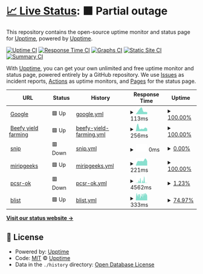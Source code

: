 # [📈 Live Status](https://upptime.github.io/upptime): <!--live status--> **🟧 Partial outage**

This repository contains the open-source uptime monitor and status page for [Upptime](https://upptime.js.org), powered by [Upptime](https://github.com/upptime/upptime).

[![Uptime CI](https://github.com/geeks121/upkan/workflows/Uptime%20CI/badge.svg)](https://github.com/geeks121/upkan/actions?query=workflow%3A%22Uptime+CI%22)
[![Response Time CI](https://github.com/geeks121/upkan/workflows/Response%20Time%20CI/badge.svg)](https://github.com/geeks121/upkan/actions?query=workflow%3A%22Response+Time+CI%22)
[![Graphs CI](https://github.com/geeks121/upkan/workflows/Graphs%20CI/badge.svg)](https://github.com/geeks121/upkan/actions?query=workflow%3A%22Graphs+CI%22)
[![Static Site CI](https://github.com/geeks121/upkan/workflows/Static%20Site%20CI/badge.svg)](https://github.com/geeks121/upkan/actions?query=workflow%3A%22Static+Site+CI%22)
[![Summary CI](https://github.com/geeks121/upkan/workflows/Summary%20CI/badge.svg)](https://github.com/geeks121/upkan/actions?query=workflow%3A%22Summary+CI%22)

With [Upptime](https://upptime.js.org), you can get your own unlimited and free uptime monitor and status page, powered entirely by a GitHub repository. We use [Issues](https://github.com/upptime/upptime/issues) as incident reports, [Actions](https://github.com/geeks121/upkan/actions) as uptime monitors, and [Pages](https://upptime.github.io/upptime) for the status page.

<!--start: status pages-->
<!-- This summary is generated by Upptime (https://github.com/upptime/upptime) -->
<!-- Do not edit this manually, your changes will be overwritten -->
<!-- prettier-ignore -->
| URL | Status | History | Response Time | Uptime |
| --- | ------ | ------- | ------------- | ------ |
| <img alt="" src="https://favicons.githubusercontent.com/www.google.com" height="13"> [Google](https://www.google.com) | 🟩 Up | [google.yml](https://github.com/geeks121/upkan/commits/HEAD/history/google.yml) | <details><summary><img alt="Response time graph" src="./graphs/google/response-time-week.png" height="20"> 113ms</summary><br><a href="https://geeks121.github.io/upkan/history/google"><img alt="Response time 109" src="https://img.shields.io/endpoint?url=https%3A%2F%2Fraw.githubusercontent.com%2Fgeeks121%2Fupkan%2FHEAD%2Fapi%2Fgoogle%2Fresponse-time.json"></a><br><a href="https://geeks121.github.io/upkan/history/google"><img alt="24-hour response time 63" src="https://img.shields.io/endpoint?url=https%3A%2F%2Fraw.githubusercontent.com%2Fgeeks121%2Fupkan%2FHEAD%2Fapi%2Fgoogle%2Fresponse-time-day.json"></a><br><a href="https://geeks121.github.io/upkan/history/google"><img alt="7-day response time 113" src="https://img.shields.io/endpoint?url=https%3A%2F%2Fraw.githubusercontent.com%2Fgeeks121%2Fupkan%2FHEAD%2Fapi%2Fgoogle%2Fresponse-time-week.json"></a><br><a href="https://geeks121.github.io/upkan/history/google"><img alt="30-day response time 108" src="https://img.shields.io/endpoint?url=https%3A%2F%2Fraw.githubusercontent.com%2Fgeeks121%2Fupkan%2FHEAD%2Fapi%2Fgoogle%2Fresponse-time-month.json"></a><br><a href="https://geeks121.github.io/upkan/history/google"><img alt="1-year response time 109" src="https://img.shields.io/endpoint?url=https%3A%2F%2Fraw.githubusercontent.com%2Fgeeks121%2Fupkan%2FHEAD%2Fapi%2Fgoogle%2Fresponse-time-year.json"></a></details> | <details><summary><a href="https://geeks121.github.io/upkan/history/google">100.00%</a></summary><a href="https://geeks121.github.io/upkan/history/google"><img alt="All-time uptime 100.00%" src="https://img.shields.io/endpoint?url=https%3A%2F%2Fraw.githubusercontent.com%2Fgeeks121%2Fupkan%2FHEAD%2Fapi%2Fgoogle%2Fuptime.json"></a><br><a href="https://geeks121.github.io/upkan/history/google"><img alt="24-hour uptime 100.00%" src="https://img.shields.io/endpoint?url=https%3A%2F%2Fraw.githubusercontent.com%2Fgeeks121%2Fupkan%2FHEAD%2Fapi%2Fgoogle%2Fuptime-day.json"></a><br><a href="https://geeks121.github.io/upkan/history/google"><img alt="7-day uptime 100.00%" src="https://img.shields.io/endpoint?url=https%3A%2F%2Fraw.githubusercontent.com%2Fgeeks121%2Fupkan%2FHEAD%2Fapi%2Fgoogle%2Fuptime-week.json"></a><br><a href="https://geeks121.github.io/upkan/history/google"><img alt="30-day uptime 100.00%" src="https://img.shields.io/endpoint?url=https%3A%2F%2Fraw.githubusercontent.com%2Fgeeks121%2Fupkan%2FHEAD%2Fapi%2Fgoogle%2Fuptime-month.json"></a><br><a href="https://geeks121.github.io/upkan/history/google"><img alt="1-year uptime 100.00%" src="https://img.shields.io/endpoint?url=https%3A%2F%2Fraw.githubusercontent.com%2Fgeeks121%2Fupkan%2FHEAD%2Fapi%2Fgoogle%2Fuptime-year.json"></a></details>
| <img alt="" src="https://favicons.githubusercontent.com/beefy.finance" height="13"> [Beefy yield farming](https://beefy.finance) | 🟩 Up | [beefy-yield-farming.yml](https://github.com/geeks121/upkan/commits/HEAD/history/beefy-yield-farming.yml) | <details><summary><img alt="Response time graph" src="./graphs/beefy-yield-farming/response-time-week.png" height="20"> 256ms</summary><br><a href="https://geeks121.github.io/upkan/history/beefy-yield-farming"><img alt="Response time 198" src="https://img.shields.io/endpoint?url=https%3A%2F%2Fraw.githubusercontent.com%2Fgeeks121%2Fupkan%2FHEAD%2Fapi%2Fbeefy-yield-farming%2Fresponse-time.json"></a><br><a href="https://geeks121.github.io/upkan/history/beefy-yield-farming"><img alt="24-hour response time 188" src="https://img.shields.io/endpoint?url=https%3A%2F%2Fraw.githubusercontent.com%2Fgeeks121%2Fupkan%2FHEAD%2Fapi%2Fbeefy-yield-farming%2Fresponse-time-day.json"></a><br><a href="https://geeks121.github.io/upkan/history/beefy-yield-farming"><img alt="7-day response time 256" src="https://img.shields.io/endpoint?url=https%3A%2F%2Fraw.githubusercontent.com%2Fgeeks121%2Fupkan%2FHEAD%2Fapi%2Fbeefy-yield-farming%2Fresponse-time-week.json"></a><br><a href="https://geeks121.github.io/upkan/history/beefy-yield-farming"><img alt="30-day response time 193" src="https://img.shields.io/endpoint?url=https%3A%2F%2Fraw.githubusercontent.com%2Fgeeks121%2Fupkan%2FHEAD%2Fapi%2Fbeefy-yield-farming%2Fresponse-time-month.json"></a><br><a href="https://geeks121.github.io/upkan/history/beefy-yield-farming"><img alt="1-year response time 198" src="https://img.shields.io/endpoint?url=https%3A%2F%2Fraw.githubusercontent.com%2Fgeeks121%2Fupkan%2FHEAD%2Fapi%2Fbeefy-yield-farming%2Fresponse-time-year.json"></a></details> | <details><summary><a href="https://geeks121.github.io/upkan/history/beefy-yield-farming">100.00%</a></summary><a href="https://geeks121.github.io/upkan/history/beefy-yield-farming"><img alt="All-time uptime 99.97%" src="https://img.shields.io/endpoint?url=https%3A%2F%2Fraw.githubusercontent.com%2Fgeeks121%2Fupkan%2FHEAD%2Fapi%2Fbeefy-yield-farming%2Fuptime.json"></a><br><a href="https://geeks121.github.io/upkan/history/beefy-yield-farming"><img alt="24-hour uptime 100.00%" src="https://img.shields.io/endpoint?url=https%3A%2F%2Fraw.githubusercontent.com%2Fgeeks121%2Fupkan%2FHEAD%2Fapi%2Fbeefy-yield-farming%2Fuptime-day.json"></a><br><a href="https://geeks121.github.io/upkan/history/beefy-yield-farming"><img alt="7-day uptime 100.00%" src="https://img.shields.io/endpoint?url=https%3A%2F%2Fraw.githubusercontent.com%2Fgeeks121%2Fupkan%2FHEAD%2Fapi%2Fbeefy-yield-farming%2Fuptime-week.json"></a><br><a href="https://geeks121.github.io/upkan/history/beefy-yield-farming"><img alt="30-day uptime 99.96%" src="https://img.shields.io/endpoint?url=https%3A%2F%2Fraw.githubusercontent.com%2Fgeeks121%2Fupkan%2FHEAD%2Fapi%2Fbeefy-yield-farming%2Fuptime-month.json"></a><br><a href="https://geeks121.github.io/upkan/history/beefy-yield-farming"><img alt="1-year uptime 99.97%" src="https://img.shields.io/endpoint?url=https%3A%2F%2Fraw.githubusercontent.com%2Fgeeks121%2Fupkan%2FHEAD%2Fapi%2Fbeefy-yield-farming%2Fuptime-year.json"></a></details>
| <img alt="" src="https://favicons.githubusercontent.com/snip.geeks121.repl.co" height="13"> [snip](https://snip.geeks121.repl.co/) | 🟥 Down | [snip.yml](https://github.com/geeks121/upkan/commits/HEAD/history/snip.yml) | <details><summary><img alt="Response time graph" src="./graphs/snip/response-time-week.png" height="20"> 0ms</summary><br><a href="https://geeks121.github.io/upkan/history/snip"><img alt="Response time 926" src="https://img.shields.io/endpoint?url=https%3A%2F%2Fraw.githubusercontent.com%2Fgeeks121%2Fupkan%2FHEAD%2Fapi%2Fsnip%2Fresponse-time.json"></a><br><a href="https://geeks121.github.io/upkan/history/snip"><img alt="24-hour response time 0" src="https://img.shields.io/endpoint?url=https%3A%2F%2Fraw.githubusercontent.com%2Fgeeks121%2Fupkan%2FHEAD%2Fapi%2Fsnip%2Fresponse-time-day.json"></a><br><a href="https://geeks121.github.io/upkan/history/snip"><img alt="7-day response time 0" src="https://img.shields.io/endpoint?url=https%3A%2F%2Fraw.githubusercontent.com%2Fgeeks121%2Fupkan%2FHEAD%2Fapi%2Fsnip%2Fresponse-time-week.json"></a><br><a href="https://geeks121.github.io/upkan/history/snip"><img alt="30-day response time 290" src="https://img.shields.io/endpoint?url=https%3A%2F%2Fraw.githubusercontent.com%2Fgeeks121%2Fupkan%2FHEAD%2Fapi%2Fsnip%2Fresponse-time-month.json"></a><br><a href="https://geeks121.github.io/upkan/history/snip"><img alt="1-year response time 926" src="https://img.shields.io/endpoint?url=https%3A%2F%2Fraw.githubusercontent.com%2Fgeeks121%2Fupkan%2FHEAD%2Fapi%2Fsnip%2Fresponse-time-year.json"></a></details> | <details><summary><a href="https://geeks121.github.io/upkan/history/snip">0.00%</a></summary><a href="https://geeks121.github.io/upkan/history/snip"><img alt="All-time uptime 31.99%" src="https://img.shields.io/endpoint?url=https%3A%2F%2Fraw.githubusercontent.com%2Fgeeks121%2Fupkan%2FHEAD%2Fapi%2Fsnip%2Fuptime.json"></a><br><a href="https://geeks121.github.io/upkan/history/snip"><img alt="24-hour uptime 0.00%" src="https://img.shields.io/endpoint?url=https%3A%2F%2Fraw.githubusercontent.com%2Fgeeks121%2Fupkan%2FHEAD%2Fapi%2Fsnip%2Fuptime-day.json"></a><br><a href="https://geeks121.github.io/upkan/history/snip"><img alt="7-day uptime 0.00%" src="https://img.shields.io/endpoint?url=https%3A%2F%2Fraw.githubusercontent.com%2Fgeeks121%2Fupkan%2FHEAD%2Fapi%2Fsnip%2Fuptime-week.json"></a><br><a href="https://geeks121.github.io/upkan/history/snip"><img alt="30-day uptime 33.19%" src="https://img.shields.io/endpoint?url=https%3A%2F%2Fraw.githubusercontent.com%2Fgeeks121%2Fupkan%2FHEAD%2Fapi%2Fsnip%2Fuptime-month.json"></a><br><a href="https://geeks121.github.io/upkan/history/snip"><img alt="1-year uptime 31.99%" src="https://img.shields.io/endpoint?url=https%3A%2F%2Fraw.githubusercontent.com%2Fgeeks121%2Fupkan%2FHEAD%2Fapi%2Fsnip%2Fuptime-year.json"></a></details>
| <img alt="" src="https://favicons.githubusercontent.com/miripgeeks.blogspot.com" height="13"> [miripgeeks](https://miripgeeks.blogspot.com) | 🟩 Up | [miripgeeks.yml](https://github.com/geeks121/upkan/commits/HEAD/history/miripgeeks.yml) | <details><summary><img alt="Response time graph" src="./graphs/miripgeeks/response-time-week.png" height="20"> 221ms</summary><br><a href="https://geeks121.github.io/upkan/history/miripgeeks"><img alt="Response time 208" src="https://img.shields.io/endpoint?url=https%3A%2F%2Fraw.githubusercontent.com%2Fgeeks121%2Fupkan%2FHEAD%2Fapi%2Fmiripgeeks%2Fresponse-time.json"></a><br><a href="https://geeks121.github.io/upkan/history/miripgeeks"><img alt="24-hour response time 200" src="https://img.shields.io/endpoint?url=https%3A%2F%2Fraw.githubusercontent.com%2Fgeeks121%2Fupkan%2FHEAD%2Fapi%2Fmiripgeeks%2Fresponse-time-day.json"></a><br><a href="https://geeks121.github.io/upkan/history/miripgeeks"><img alt="7-day response time 221" src="https://img.shields.io/endpoint?url=https%3A%2F%2Fraw.githubusercontent.com%2Fgeeks121%2Fupkan%2FHEAD%2Fapi%2Fmiripgeeks%2Fresponse-time-week.json"></a><br><a href="https://geeks121.github.io/upkan/history/miripgeeks"><img alt="30-day response time 206" src="https://img.shields.io/endpoint?url=https%3A%2F%2Fraw.githubusercontent.com%2Fgeeks121%2Fupkan%2FHEAD%2Fapi%2Fmiripgeeks%2Fresponse-time-month.json"></a><br><a href="https://geeks121.github.io/upkan/history/miripgeeks"><img alt="1-year response time 208" src="https://img.shields.io/endpoint?url=https%3A%2F%2Fraw.githubusercontent.com%2Fgeeks121%2Fupkan%2FHEAD%2Fapi%2Fmiripgeeks%2Fresponse-time-year.json"></a></details> | <details><summary><a href="https://geeks121.github.io/upkan/history/miripgeeks">100.00%</a></summary><a href="https://geeks121.github.io/upkan/history/miripgeeks"><img alt="All-time uptime 100.00%" src="https://img.shields.io/endpoint?url=https%3A%2F%2Fraw.githubusercontent.com%2Fgeeks121%2Fupkan%2FHEAD%2Fapi%2Fmiripgeeks%2Fuptime.json"></a><br><a href="https://geeks121.github.io/upkan/history/miripgeeks"><img alt="24-hour uptime 100.00%" src="https://img.shields.io/endpoint?url=https%3A%2F%2Fraw.githubusercontent.com%2Fgeeks121%2Fupkan%2FHEAD%2Fapi%2Fmiripgeeks%2Fuptime-day.json"></a><br><a href="https://geeks121.github.io/upkan/history/miripgeeks"><img alt="7-day uptime 100.00%" src="https://img.shields.io/endpoint?url=https%3A%2F%2Fraw.githubusercontent.com%2Fgeeks121%2Fupkan%2FHEAD%2Fapi%2Fmiripgeeks%2Fuptime-week.json"></a><br><a href="https://geeks121.github.io/upkan/history/miripgeeks"><img alt="30-day uptime 100.00%" src="https://img.shields.io/endpoint?url=https%3A%2F%2Fraw.githubusercontent.com%2Fgeeks121%2Fupkan%2FHEAD%2Fapi%2Fmiripgeeks%2Fuptime-month.json"></a><br><a href="https://geeks121.github.io/upkan/history/miripgeeks"><img alt="1-year uptime 100.00%" src="https://img.shields.io/endpoint?url=https%3A%2F%2Fraw.githubusercontent.com%2Fgeeks121%2Fupkan%2FHEAD%2Fapi%2Fmiripgeeks%2Fuptime-year.json"></a></details>
| <img alt="" src="https://favicons.githubusercontent.com/pcsr-ok.geeks121.repl.co" height="13"> [pcsr-ok](https://pcsr-ok.geeks121.repl.co/) | 🟥 Down | [pcsr-ok.yml](https://github.com/geeks121/upkan/commits/HEAD/history/pcsr-ok.yml) | <details><summary><img alt="Response time graph" src="./graphs/pcsr-ok/response-time-week.png" height="20"> 4562ms</summary><br><a href="https://geeks121.github.io/upkan/history/pcsr-ok"><img alt="Response time 3357" src="https://img.shields.io/endpoint?url=https%3A%2F%2Fraw.githubusercontent.com%2Fgeeks121%2Fupkan%2FHEAD%2Fapi%2Fpcsr-ok%2Fresponse-time.json"></a><br><a href="https://geeks121.github.io/upkan/history/pcsr-ok"><img alt="24-hour response time 3381" src="https://img.shields.io/endpoint?url=https%3A%2F%2Fraw.githubusercontent.com%2Fgeeks121%2Fupkan%2FHEAD%2Fapi%2Fpcsr-ok%2Fresponse-time-day.json"></a><br><a href="https://geeks121.github.io/upkan/history/pcsr-ok"><img alt="7-day response time 4562" src="https://img.shields.io/endpoint?url=https%3A%2F%2Fraw.githubusercontent.com%2Fgeeks121%2Fupkan%2FHEAD%2Fapi%2Fpcsr-ok%2Fresponse-time-week.json"></a><br><a href="https://geeks121.github.io/upkan/history/pcsr-ok"><img alt="30-day response time 3357" src="https://img.shields.io/endpoint?url=https%3A%2F%2Fraw.githubusercontent.com%2Fgeeks121%2Fupkan%2FHEAD%2Fapi%2Fpcsr-ok%2Fresponse-time-month.json"></a><br><a href="https://geeks121.github.io/upkan/history/pcsr-ok"><img alt="1-year response time 3357" src="https://img.shields.io/endpoint?url=https%3A%2F%2Fraw.githubusercontent.com%2Fgeeks121%2Fupkan%2FHEAD%2Fapi%2Fpcsr-ok%2Fresponse-time-year.json"></a></details> | <details><summary><a href="https://geeks121.github.io/upkan/history/pcsr-ok">1.23%</a></summary><a href="https://geeks121.github.io/upkan/history/pcsr-ok"><img alt="All-time uptime 6.29%" src="https://img.shields.io/endpoint?url=https%3A%2F%2Fraw.githubusercontent.com%2Fgeeks121%2Fupkan%2FHEAD%2Fapi%2Fpcsr-ok%2Fuptime.json"></a><br><a href="https://geeks121.github.io/upkan/history/pcsr-ok"><img alt="24-hour uptime 2.23%" src="https://img.shields.io/endpoint?url=https%3A%2F%2Fraw.githubusercontent.com%2Fgeeks121%2Fupkan%2FHEAD%2Fapi%2Fpcsr-ok%2Fuptime-day.json"></a><br><a href="https://geeks121.github.io/upkan/history/pcsr-ok"><img alt="7-day uptime 1.23%" src="https://img.shields.io/endpoint?url=https%3A%2F%2Fraw.githubusercontent.com%2Fgeeks121%2Fupkan%2FHEAD%2Fapi%2Fpcsr-ok%2Fuptime-week.json"></a><br><a href="https://geeks121.github.io/upkan/history/pcsr-ok"><img alt="30-day uptime 6.29%" src="https://img.shields.io/endpoint?url=https%3A%2F%2Fraw.githubusercontent.com%2Fgeeks121%2Fupkan%2FHEAD%2Fapi%2Fpcsr-ok%2Fuptime-month.json"></a><br><a href="https://geeks121.github.io/upkan/history/pcsr-ok"><img alt="1-year uptime 6.29%" src="https://img.shields.io/endpoint?url=https%3A%2F%2Fraw.githubusercontent.com%2Fgeeks121%2Fupkan%2FHEAD%2Fapi%2Fpcsr-ok%2Fuptime-year.json"></a></details>
| <img alt="" src="https://favicons.githubusercontent.com/blistingsnip.geeks121.repl.co" height="13"> [blist](https://Blistingsnip.geeks121.repl.co) | 🟩 Up | [blist.yml](https://github.com/geeks121/upkan/commits/HEAD/history/blist.yml) | <details><summary><img alt="Response time graph" src="./graphs/blist/response-time-week.png" height="20"> 333ms</summary><br><a href="https://geeks121.github.io/upkan/history/blist"><img alt="Response time 684" src="https://img.shields.io/endpoint?url=https%3A%2F%2Fraw.githubusercontent.com%2Fgeeks121%2Fupkan%2FHEAD%2Fapi%2Fblist%2Fresponse-time.json"></a><br><a href="https://geeks121.github.io/upkan/history/blist"><img alt="24-hour response time 297" src="https://img.shields.io/endpoint?url=https%3A%2F%2Fraw.githubusercontent.com%2Fgeeks121%2Fupkan%2FHEAD%2Fapi%2Fblist%2Fresponse-time-day.json"></a><br><a href="https://geeks121.github.io/upkan/history/blist"><img alt="7-day response time 333" src="https://img.shields.io/endpoint?url=https%3A%2F%2Fraw.githubusercontent.com%2Fgeeks121%2Fupkan%2FHEAD%2Fapi%2Fblist%2Fresponse-time-week.json"></a><br><a href="https://geeks121.github.io/upkan/history/blist"><img alt="30-day response time 684" src="https://img.shields.io/endpoint?url=https%3A%2F%2Fraw.githubusercontent.com%2Fgeeks121%2Fupkan%2FHEAD%2Fapi%2Fblist%2Fresponse-time-month.json"></a><br><a href="https://geeks121.github.io/upkan/history/blist"><img alt="1-year response time 684" src="https://img.shields.io/endpoint?url=https%3A%2F%2Fraw.githubusercontent.com%2Fgeeks121%2Fupkan%2FHEAD%2Fapi%2Fblist%2Fresponse-time-year.json"></a></details> | <details><summary><a href="https://geeks121.github.io/upkan/history/blist">74.97%</a></summary><a href="https://geeks121.github.io/upkan/history/blist"><img alt="All-time uptime 76.89%" src="https://img.shields.io/endpoint?url=https%3A%2F%2Fraw.githubusercontent.com%2Fgeeks121%2Fupkan%2FHEAD%2Fapi%2Fblist%2Fuptime.json"></a><br><a href="https://geeks121.github.io/upkan/history/blist"><img alt="24-hour uptime 93.70%" src="https://img.shields.io/endpoint?url=https%3A%2F%2Fraw.githubusercontent.com%2Fgeeks121%2Fupkan%2FHEAD%2Fapi%2Fblist%2Fuptime-day.json"></a><br><a href="https://geeks121.github.io/upkan/history/blist"><img alt="7-day uptime 74.97%" src="https://img.shields.io/endpoint?url=https%3A%2F%2Fraw.githubusercontent.com%2Fgeeks121%2Fupkan%2FHEAD%2Fapi%2Fblist%2Fuptime-week.json"></a><br><a href="https://geeks121.github.io/upkan/history/blist"><img alt="30-day uptime 76.89%" src="https://img.shields.io/endpoint?url=https%3A%2F%2Fraw.githubusercontent.com%2Fgeeks121%2Fupkan%2FHEAD%2Fapi%2Fblist%2Fuptime-month.json"></a><br><a href="https://geeks121.github.io/upkan/history/blist"><img alt="1-year uptime 76.89%" src="https://img.shields.io/endpoint?url=https%3A%2F%2Fraw.githubusercontent.com%2Fgeeks121%2Fupkan%2FHEAD%2Fapi%2Fblist%2Fuptime-year.json"></a></details>

<!--end: status pages-->

[**Visit our status website →**](https://upptime.github.io/upptime)

## 📄 License

- Powered by: [Upptime](https://github.com/upptime/upptime)
- Code: [MIT](./LICENSE) © [Upptime](https://upptime.js.org)
- Data in the `./history` directory: [Open Database License](https://opendatacommons.org/licenses/odbl/1-0/)
